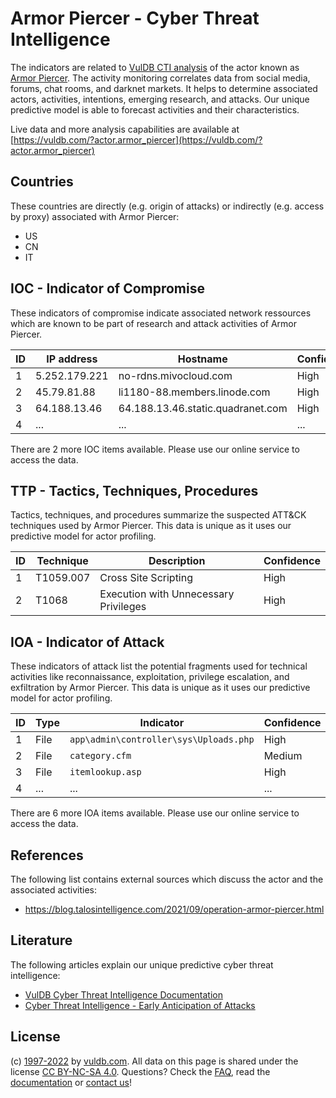 # Armor Piercer - Cyber Threat Intelligence

The indicators are related to [VulDB CTI analysis](https://vuldb.com/?kb.cti) of the actor known as [Armor Piercer](https://vuldb.com/?actor.armor_piercer). The activity monitoring correlates data from social media, forums, chat rooms, and darknet markets. It helps to determine associated actors, activities, intentions, emerging research, and attacks. Our unique predictive model is able to forecast activities and their characteristics.

Live data and more analysis capabilities are available at [https://vuldb.com/?actor.armor_piercer](https://vuldb.com/?actor.armor_piercer)

## Countries

These countries are directly (e.g. origin of attacks) or indirectly (e.g. access by proxy) associated with Armor Piercer:

* US
* CN
* IT

## IOC - Indicator of Compromise

These indicators of compromise indicate associated network ressources which are known to be part of research and attack activities of Armor Piercer.

ID | IP address | Hostname | Confidence
-- | ---------- | -------- | ----------
1 | 5.252.179.221 | no-rdns.mivocloud.com | High
2 | 45.79.81.88 | li1180-88.members.linode.com | High
3 | 64.188.13.46 | 64.188.13.46.static.quadranet.com | High
4 | ... | ... | ...

There are 2 more IOC items available. Please use our online service to access the data.

## TTP - Tactics, Techniques, Procedures

Tactics, techniques, and procedures summarize the suspected ATT&CK techniques used by Armor Piercer. This data is unique as it uses our predictive model for actor profiling.

ID | Technique | Description | Confidence
-- | --------- | ----------- | ----------
1 | T1059.007 | Cross Site Scripting | High
2 | T1068 | Execution with Unnecessary Privileges | High

## IOA - Indicator of Attack

These indicators of attack list the potential fragments used for technical activities like reconnaissance, exploitation, privilege escalation, and exfiltration by Armor Piercer. This data is unique as it uses our predictive model for actor profiling.

ID | Type | Indicator | Confidence
-- | ---- | --------- | ----------
1 | File | `app\admin\controller\sys\Uploads.php` | High
2 | File | `category.cfm` | Medium
3 | File | `itemlookup.asp` | High
4 | ... | ... | ...

There are 6 more IOA items available. Please use our online service to access the data.

## References

The following list contains external sources which discuss the actor and the associated activities:

* https://blog.talosintelligence.com/2021/09/operation-armor-piercer.html

## Literature

The following articles explain our unique predictive cyber threat intelligence:

* [VulDB Cyber Threat Intelligence Documentation](https://vuldb.com/?kb.cti)
* [Cyber Threat Intelligence - Early Anticipation of Attacks](https://www.scip.ch/en/?labs.20201022)

## License

(c) [1997-2022](https://vuldb.com/?kb.changelog) by [vuldb.com](https://vuldb.com/?kb.about). All data on this page is shared under the license [CC BY-NC-SA 4.0](https://creativecommons.org/licenses/by-nc-sa/4.0/). Questions? Check the [FAQ](https://vuldb.com/?kb.faq), read the [documentation](https://vuldb.com/?kb) or [contact us](https://vuldb.com/?contact)!
